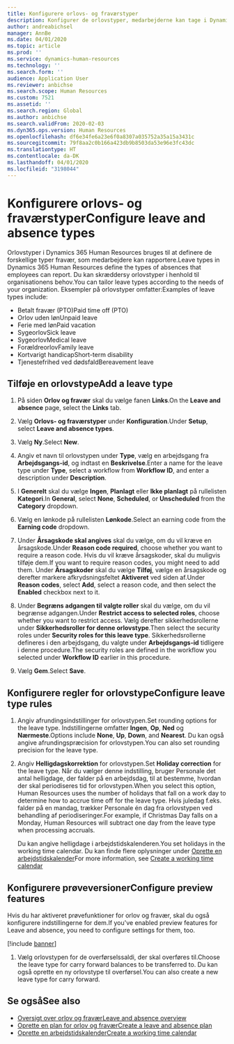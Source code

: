 ```yaml
---
title: Konfigurere orlovs- og fraværstyper
description: Konfigurer de orlovstyper, medarbejderne kan tage i Dynamics 365 Human Resources.
author: andreabichsel
manager: AnnBe
ms.date: 04/01/2020
ms.topic: article
ms.prod: ''
ms.service: dynamics-human-resources
ms.technology: ''
ms.search.form: ''
audience: Application User
ms.reviewer: anbichse
ms.search.scope: Human Resources
ms.custom: 7521
ms.assetid: ''
ms.search.region: Global
ms.author: anbichse
ms.search.validFrom: 2020-02-03
ms.dyn365.ops.version: Human Resources
ms.openlocfilehash: df6e34fe6a23e6f0a8307a035752a35a15a3431c
ms.sourcegitcommit: 79f8aa2c0b166a423db9b8503da53e96e3fc43dc
ms.translationtype: HT
ms.contentlocale: da-DK
ms.lasthandoff: 04/01/2020
ms.locfileid: "3198044"
---
```

# <a name="configure-leave-and-absence-types"></a><span data-ttu-id="1e1c0-103">Konfigurere orlovs- og fraværstyper</span><span class="sxs-lookup"><span data-stu-id="1e1c0-103">Configure leave and absence types</span></span>

<span data-ttu-id="1e1c0-104">Orlovstyper i Dynamics 365 Human Resources bruges til at definere de forskellige typer fravær, som medarbejdere kan rapportere.</span><span class="sxs-lookup"><span data-stu-id="1e1c0-104">Leave types in Dynamics 365 Human Resources define the types of absences that employees can report.</span></span> <span data-ttu-id="1e1c0-105">Du kan skræddersy orlovstyper i henhold til organisationens behov.</span><span class="sxs-lookup"><span data-stu-id="1e1c0-105">You can tailor leave types according to the needs of your organization.</span></span> <span data-ttu-id="1e1c0-106">Eksempler på orlovstyper omfatter:</span><span class="sxs-lookup"><span data-stu-id="1e1c0-106">Examples of leave types include:</span></span>

- <span data-ttu-id="1e1c0-107">Betalt fravær (PTO)</span><span class="sxs-lookup"><span data-stu-id="1e1c0-107">Paid time off (PTO)</span></span>
- <span data-ttu-id="1e1c0-108">Orlov uden løn</span><span class="sxs-lookup"><span data-stu-id="1e1c0-108">Unpaid leave</span></span>
- <span data-ttu-id="1e1c0-109">Ferie med løn</span><span class="sxs-lookup"><span data-stu-id="1e1c0-109">Paid vacation</span></span>
- <span data-ttu-id="1e1c0-110">Sygeorlov</span><span class="sxs-lookup"><span data-stu-id="1e1c0-110">Sick leave</span></span>
- <span data-ttu-id="1e1c0-111">Sygeorlov</span><span class="sxs-lookup"><span data-stu-id="1e1c0-111">Medical leave</span></span>
- <span data-ttu-id="1e1c0-112">Forældreorlov</span><span class="sxs-lookup"><span data-stu-id="1e1c0-112">Family leave</span></span>
- <span data-ttu-id="1e1c0-113">Kortvarigt handicap</span><span class="sxs-lookup"><span data-stu-id="1e1c0-113">Short-term disability</span></span>
- <span data-ttu-id="1e1c0-114">Tjenestefrihed ved dødsfald</span><span class="sxs-lookup"><span data-stu-id="1e1c0-114">Bereavement leave</span></span>

## <a name="add-a-leave-type"></a><span data-ttu-id="1e1c0-115">Tilføje en orlovstype</span><span class="sxs-lookup"><span data-stu-id="1e1c0-115">Add a leave type</span></span>

1. <span data-ttu-id="1e1c0-116">På siden **Orlov og fravær** skal du vælge fanen **Links**.</span><span class="sxs-lookup"><span data-stu-id="1e1c0-116">On the **Leave and absence** page, select the **Links** tab.</span></span>

2. <span data-ttu-id="1e1c0-117">Vælg **Orlovs- og fraværstyper** under **Konfiguration**.</span><span class="sxs-lookup"><span data-stu-id="1e1c0-117">Under **Setup**, select **Leave and absence types**.</span></span>

3. <span data-ttu-id="1e1c0-118">Vælg **Ny**.</span><span class="sxs-lookup"><span data-stu-id="1e1c0-118">Select **New**.</span></span>

4. <span data-ttu-id="1e1c0-119">Angiv et navn til orlovstypen under **Type**, vælg en arbejdsgang fra **Arbejdsgangs-id**, og indtast en **Beskrivelse**.</span><span class="sxs-lookup"><span data-stu-id="1e1c0-119">Enter a name for the leave type under **Type**, select a workflow from **Workflow ID**, and enter a description under **Description**.</span></span>

5. <span data-ttu-id="1e1c0-120">I **Generelt** skal du vælge **Ingen**, **Planlagt** eller **Ikke planlagt** på rullelisten **Kategori**.</span><span class="sxs-lookup"><span data-stu-id="1e1c0-120">In **General**, select **None**, **Scheduled**, or **Unscheduled** from the **Category** dropdown.</span></span>

6. <span data-ttu-id="1e1c0-121">Vælg en lønkode på rullelisten **Lønkode**.</span><span class="sxs-lookup"><span data-stu-id="1e1c0-121">Select an earning code from the **Earning code** dropdown.</span></span>

7. <span data-ttu-id="1e1c0-122">Under **Årsagskode skal angives** skal du vælge, om du vil kræve en årsagskode.</span><span class="sxs-lookup"><span data-stu-id="1e1c0-122">Under **Reason code required**, choose whether you want to require a reason code.</span></span> <span data-ttu-id="1e1c0-123">Hvis du vil kræve årsagskoder, skal du muligvis tilføje dem.</span><span class="sxs-lookup"><span data-stu-id="1e1c0-123">If you want to require reason codes, you might need to add them.</span></span> <span data-ttu-id="1e1c0-124">Under **Årsagskoder** skal du vælge **Tilføj**, vælge en årsagskode og derefter markere afkrydsningsfeltet **Aktiveret** ved siden af.</span><span class="sxs-lookup"><span data-stu-id="1e1c0-124">Under **Reason codes**, select **Add**, select a reason code, and then select the **Enabled** checkbox next to it.</span></span>

8. <span data-ttu-id="1e1c0-125">Under **Begræns adgangen til valgte roller** skal du vælge, om du vil begrænse adgangen.</span><span class="sxs-lookup"><span data-stu-id="1e1c0-125">Under **Restrict access to selected roles**, choose whether you want to restrict access.</span></span> <span data-ttu-id="1e1c0-126">Vælg derefter sikkerhedsrollerne under **Sikkerhedsroller for denne orlovstype**.</span><span class="sxs-lookup"><span data-stu-id="1e1c0-126">Then select the security roles under **Security roles for this leave type**.</span></span> <span data-ttu-id="1e1c0-127">Sikkerhedsrollerne defineres i den arbejdsgang, du valgte under **Arbejdsgangs-id** tidligere i denne procedure.</span><span class="sxs-lookup"><span data-stu-id="1e1c0-127">The security roles are defined in the workflow you selected under **Workflow ID** earlier in this procedure.</span></span>

9. <span data-ttu-id="1e1c0-128">Vælg **Gem**.</span><span class="sxs-lookup"><span data-stu-id="1e1c0-128">Select **Save**.</span></span>

## <a name="configure-leave-type-rules"></a><span data-ttu-id="1e1c0-129">Konfigurere regler for orlovstype</span><span class="sxs-lookup"><span data-stu-id="1e1c0-129">Configure leave type rules</span></span>

1. <span data-ttu-id="1e1c0-130">Angiv afrundingsindstillinger for orlovstypen.</span><span class="sxs-lookup"><span data-stu-id="1e1c0-130">Set rounding options for the leave type.</span></span> <span data-ttu-id="1e1c0-131">Indstillingerne omfatter **Ingen**, **Op**, **Ned** og **Nærmeste**.</span><span class="sxs-lookup"><span data-stu-id="1e1c0-131">Options include **None**, **Up**, **Down**, and **Nearest**.</span></span> <span data-ttu-id="1e1c0-132">Du kan også angive afrundingspræcision for orlovstypen.</span><span class="sxs-lookup"><span data-stu-id="1e1c0-132">You can also set rounding precision for the leave type.</span></span>

2. <span data-ttu-id="1e1c0-133">Angiv **Helligdagskorrektion** for orlovstypen.</span><span class="sxs-lookup"><span data-stu-id="1e1c0-133">Set **Holiday correction** for the leave type.</span></span> <span data-ttu-id="1e1c0-134">Når du vælger denne indstilling, bruger Personale det antal helligdage, der falder på en arbejdsdag, til at bestemme, hvordan der skal periodiseres tid for orlovstypen.</span><span class="sxs-lookup"><span data-stu-id="1e1c0-134">When you select this option, Human Resources uses the number of holidays that fall on a work day to determine how to accrue time off for the leave type.</span></span> <span data-ttu-id="1e1c0-135">Hvis juledag f.eks. falder på en mandag, trækker Personale én dag fra orlovstypen ved behandling af periodiseringer.</span><span class="sxs-lookup"><span data-stu-id="1e1c0-135">For example, if Christmas Day falls on a Monday, Human Resources will subtract one day from the leave type when processing accruals.</span></span>

   <span data-ttu-id="1e1c0-136">Du kan angive helligdage i arbejdstidskalenderen.</span><span class="sxs-lookup"><span data-stu-id="1e1c0-136">You set holidays in the working time calendar.</span></span> <span data-ttu-id="1e1c0-137">Du kan finde flere oplysninger under [Oprette en arbejdstidskalender](hr-leave-and-absence-working-time-calendar.md)</span><span class="sxs-lookup"><span data-stu-id="1e1c0-137">For more information, see [Create a working time calendar](hr-leave-and-absence-working-time-calendar.md)</span></span>
   
## <a name="configure-preview-features"></a><span data-ttu-id="1e1c0-138">Konfigurere prøveversioner</span><span class="sxs-lookup"><span data-stu-id="1e1c0-138">Configure preview features</span></span>

<span data-ttu-id="1e1c0-139">Hvis du har aktiveret prøvefunktioner for orlov og fravær, skal du også konfigurere indstillingerne for dem.</span><span class="sxs-lookup"><span data-stu-id="1e1c0-139">If you've enabled preview features for Leave and absence, you need to configure settings for them, too.</span></span>

[!include [banner](includes/preview-feature-leave-absence.md)]

1. <span data-ttu-id="1e1c0-140">Vælg orlovstypen for de overførselssaldi, der skal overføres til.</span><span class="sxs-lookup"><span data-stu-id="1e1c0-140">Choose the leave type for carry forward balances to be transferred to.</span></span> <span data-ttu-id="1e1c0-141">Du kan også oprette en ny orlovstype til overførsel.</span><span class="sxs-lookup"><span data-stu-id="1e1c0-141">You can also create a new leave type for carry forward.</span></span> 

## <a name="see-also"></a><span data-ttu-id="1e1c0-142">Se også</span><span class="sxs-lookup"><span data-stu-id="1e1c0-142">See also</span></span>

- [<span data-ttu-id="1e1c0-143">Oversigt over orlov og fravær</span><span class="sxs-lookup"><span data-stu-id="1e1c0-143">Leave and absence overview</span></span>](hr-leave-and-absence-overview.md)
- [<span data-ttu-id="1e1c0-144">Oprette en plan for orlov og fravær</span><span class="sxs-lookup"><span data-stu-id="1e1c0-144">Create a leave and absence plan</span></span>](hr-leave-and-absence-plans.md)
- [<span data-ttu-id="1e1c0-145">Oprette en arbejdstidskalender</span><span class="sxs-lookup"><span data-stu-id="1e1c0-145">Create a working time calendar</span></span>](hr-leave-and-absence-working-time-calendar.md)
